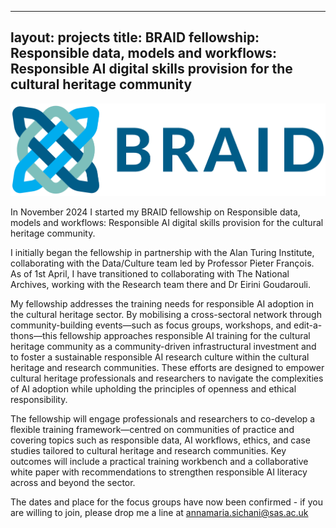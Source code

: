 
---
layout: projects
title: BRAID fellowship: Responsible data, models and workflows: Responsible AI digital skills provision for the cultural heritage community
---

<a href="https://braiduk.org"><img src="../images/braid.jpg" width="600"/></a>




In November 2024 I started my BRAID fellowship on Responsible data, models and workflows: Responsible AI digital skills provision for the cultural heritage community. 

I initially began the fellowship in partnership with the Alan Turing Institute, collaborating with the Data/Culture team led by Professor Pieter François. As of 1st April, I have transitioned to collaborating with The National Archives, working with the Research team there and Dr Eirini Goudarouli.

My fellowship addresses the training needs for responsible AI adoption in the cultural heritage sector. ​By mobilising a cross-sectoral network through community-building events—such as focus groups, workshops, and edit-a-thons—this fellowship approaches responsible AI training for the cultural heritage community as a community-driven infrastructural investment and to foster a sustainable responsible AI research culture within the cultural heritage and research communities. These efforts are designed to empower cultural heritage professionals and researchers to navigate the complexities of AI adoption while upholding the principles of openness and ethical responsibility.

The fellowship will engage professionals and researchers to co-develop a flexible training framework—centred on communities of practice and covering topics such as responsible data, AI workflows, ethics, and case studies tailored to cultural heritage and research communities. Key outcomes will include a practical training workbench and a collaborative white paper with recommendations to strengthen responsible AI literacy across and beyond the sector.

The dates and place for the focus groups have now been confirmed - if you are willing to join, please drop me a line at annamaria.sichani@sas.ac.uk
